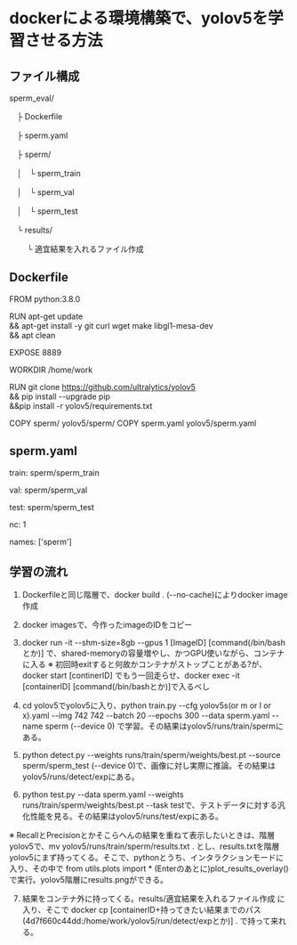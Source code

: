 # dockerによる環境構築で、yolov5を学習させる方法

## ファイル構成
sperm_eval/

　├ Dockerfile
 
　├ sperm.yaml
 
　├ sperm/
 
　│　└ sperm_train
 
　│　└ sperm_val
 
　│　└ sperm_test
 
　└ results/
 
　　 └ 適宜結果を入れるファイル作成

## Dockerfile

FROM python:3.8.0

RUN apt-get update \
  && apt-get install -y git curl wget make libgl1-mesa-dev \
  && apt clean

EXPOSE 8889

WORKDIR /home/work

RUN git clone https://github.com/ultralytics/yolov5 \
  && pip install --upgrade pip \
  &&pip install -r yolov5/requirements.txt

COPY sperm/ yolov5/sperm/
COPY sperm.yaml yolov5/sperm.yaml

## sperm.yaml

train: sperm/sperm_train

val: sperm/sperm_val

test: sperm/sperm_test

nc: 1

names: ['sperm']

## 学習の流れ

1. Dockerfileと同じ階層で、docker build . (--no-cache)によりdocker image作成
2. docker imagesで、今作ったimageのIDをコピー
3. docker run -it --shm-size=8gb --gpus 1 [ImageID] [command(/bin/bashとか)] で、shared-memoryの容量増やし、かつGPU使いながら、コンテナに入る
※ 初回時exitすると何故かコンテナがストップことがある?が、docker start [continerID] でもう一回走らせ、docker exec -it [containerID] [command(/bin/bashとか)]で入るべし

4. cd yolov5でyolov5に入り、python train.py --cfg yolov5s(or m or l or x).yaml --img 742 742 --batch 20 --epochs 300 --data sperm.yaml --name sperm (--device 0) で学習。その結果はyolov5/runs/train/spermにある。
5. python detect.py --weights runs/train/sperm/weights/best.pt --source sperm/sperm_test (--device 0)で、画像に対し実際に推論。その結果はyolov5/runs/detect/expにある。
6. python test.py --data sperm.yaml --weights runs/train/sperm/weights/best.pt --task testで、テストデータに対する汎化性能を見る。その結果はyolov5/runs/test/expにある。

※ RecallとPrecisionとかそこらへんの結果を重ねて表示したいときは、階層yolov5で、mv yolov5/runs/train/sperm/results.txt . とし、results.txtを階層yolov5にまず持ってくる。そこで、pythonとうち、インタラクションモードに入り、その中で from utils.plots import * (Enterのあとに)plot_results_overlay()で実行。yolov5階層にresults.pngができる。

7. 結果をコンテナ外に持ってくる。results/適宜結果を入れるファイル作成 に入り、そこで docker cp [containerID+持ってきたい結果までのパス(4d7f660c44dd:/home/work/yolov5/run/detect/expとか)] . で持って来れる。


